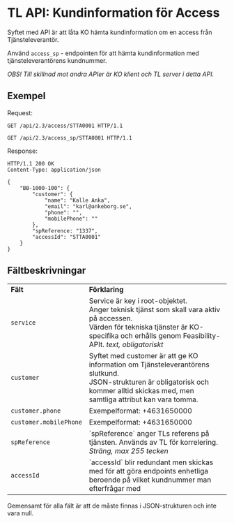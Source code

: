 # TL API: Kundinformation för Access

Syftet med API är att låta KO hämta kundinformation om en access från Tjänsteleverantör.

Använd `access_sp` - endpointen för att hämta kundinformation med tjänsteleverantörens kundnummer.

*OBS! Till skillnad mot andra APIer är KO klient och TL server i detta API.*

## Exempel

Request:
```http
GET /api/2.3/access/STTA0001 HTTP/1.1
```

```http
GET /api/2.3/access_sp/STTA0001 HTTP/1.1
```

Response:
```http
HTTP/1.1 200 OK
Content-Type: application/json

{
    "BB-1000-100": {
        "customer": {
            "name": "Kalle Anka",
            "email": "karl@ankeborg.se",
            "phone": "",
            "mobilePhone": ""
        },
        "spReference: "1337",
        "accessId": "STTA0001" 
    }
}
```

## Fältbeskrivningar

<table>
    <tbody>
        <tr>
            <td><strong>Fält</strong></td>
            <td><strong>Förklaring</strong></td>
        </tr>
        <tr>
            <td>
                <code>service</code>
            </td>
            <td>
                Service är key i root-objektet.<br>
                Anger teknisk tjänst som skall vara aktiv på accessen. <br>
                Värden för tekniska tjänster är KO-specifika och erhålls genom Feasibility-APIt. <em>text, obligatoriskt</em>
            </td>
        </tr>
        <tr>
            <td>
                <code>customer</code>
            </td>
            <td>
                Syftet med customer är att ge KO information om Tjänsteleverantörens slutkund.<br>
                JSON-strukturen är obligatorisk och kommer alltid skickas med, men samtliga attribut kan vara tomma.<br>
            </td>
        </tr>
        <tr>
            <td>
                <code>customer.phone</code>
            </td>
            <td>
                Exempelformat: +4631650000
            </td>
        </tr>
        <tr>
            <td>
                <code>customer.mobilePhone</code>
            </td>
            <td>
                Exempelformat: +4631650000
            </td>
        </tr>
        <tr>
            <td>
                <code>spReference</code>
            </td>
            <td>
                `spReference` anger TLs referens på tjänsten. Används av TL för korrelering.<br>
                <em>Sträng, max 255 tecken</em>
            </td>
        </tr>
        <tr>
            <td>
                <code>accessId</code>
            </td>
            <td>
                `accessId` blir redundant men skickas med för att göra endpoints enhetliga beroende på vilket kundnummer man efterfrågar med</em>
            </td>
        </tr>
    </tbody>
</table>

Gemensamt för alla fält är att de måste finnas i JSON-strukturen och inte vara null.
